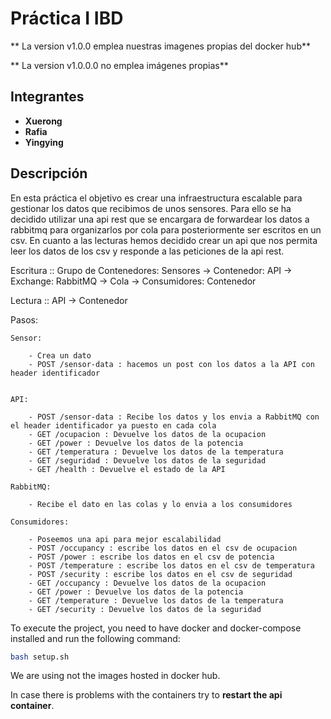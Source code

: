 # Práctica I IBD

** La version v1.0.0 emplea nuestras imagenes propias del docker hub**

** La version v1.0.0.0 no emplea imágenes propias**

## Integrantes
- **Xuerong**
- **Rafia**
- **Yingying**

## Descripción
En esta práctica el objetivo es crear una infraestructura escalable para gestionar los datos que recibimos de unos sensores. Para ello se ha decidido utilizar una api rest que se encargara de forwardear los datos a rabbitmq para organizarlos por cola para posteriormente ser escritos en un csv. En cuanto a las lecturas hemos decidido crear un api que nos permita leer los datos de los csv y responde a las peticiones de la api rest.


Escritura :: Grupo de Contenedores: Sensores -> Contenedor: API -> Exchange: RabbitMQ -> Cola -> Consumidores: Contenedor 

Lectura :: API -> Contenedor

Pasos:

    Sensor:

        - Crea un dato
        - POST /sensor-data : hacemos un post con los datos a la API con header identificador

    
    API:
        
        - POST /sensor-data : Recibe los datos y los envia a RabbitMQ con el header identificador ya puesto en cada cola
        - GET /ocupacion : Devuelve los datos de la ocupacion
        - GET /power : Devuelve los datos de la potencia
        - GET /temperatura : Devuelve los datos de la temperatura
        - GET /seguridad : Devuelve los datos de la seguridad
        - GET /health : Devuelve el estado de la API
    
    RabbitMQ:

        - Recibe el dato en las colas y lo envia a los consumidores

    Consumidores:
    
        - Poseemos una api para mejor escalabilidad
        - POST /occupancy : escribe los datos en el csv de ocupacion
        - POST /power : escribe los datos en el csv de potencia
        - POST /temperature : escribe los datos en el csv de temperatura
        - POST /security : escribe los datos en el csv de seguridad
        - GET /occupancy : Devuelve los datos de la ocupacion
        - GET /power : Devuelve los datos de la potencia
        - GET /temperature : Devuelve los datos de la temperatura
        - GET /security : Devuelve los datos de la seguridad


To execute the project, you need to have docker and docker-compose installed and run the following command:

```bash
bash setup.sh
```

We are using not the images hosted in docker hub.

In case there is problems with the containers try to **restart the api container**.
